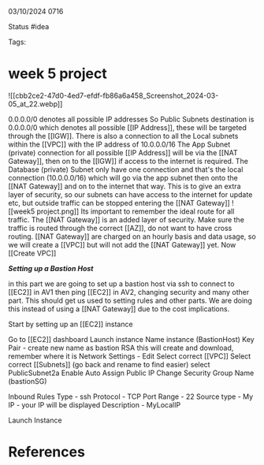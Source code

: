 03/10/2024 0716

Status #idea

Tags:

# week 5 project


![[cbb2ce2-47d0-4ed7-efdf-fb86a6a458_Screenshot_2024-03-05_at_22.webp]]

0.0.0.0/0 denotes all possible IP addresses
So Public Subnets destination is 0.0.0.0/0 which denotes all possible [[IP Address]], these will be targeted through the [[IGW]].
There is also a connection to all the Local subnets within the [[VPC]] with the IP address of 10.0.0.0/16
The App Subnet (private) connection for all possible [[IP Address]] will be via the [[NAT Gateway]], then on to the [[IGW]] if access to the internet is required.
The Database (private) Subnet only have one connection and that's the local connection (10.0.0.0/16) which will go via the app subnet then onto the [[NAT Gateway]] and on to the internet that way. This is to give an extra layer of security, so our subnets can have access to the internet for update etc, but outside traffic can be stopped entering the [[NAT Gateway]]
![[week5 project.png]]
Its important to remember the ideal route for all traffic. The [[NAT Gateway]] is an added layer of security.
Make sure the traffic is routed through the correct [[AZ]], do not want to have cross routing.
[[NAT Gateway]] are charged on an hourly basis and data usage, so we will create a [[VPC]] but will not add the [[NAT Gateway]] yet.
Now [[Create VPC]]

***Setting up a Bastion Host***

in this part we are going to set up a bastion host via ssh to connect to [[EC2]] in AV1 then ping [[EC2]] in AV2, changing security and many other part. This should get us used to setting rules and other parts. We are doing this instead of using a [[NAT Gateway]] due to the cost implications.

Start by setting up an [[EC2]] instance

Go to [[EC2]] dashboard
Launch instance
Name instance (BastionHost)
Key Pair - create new
name as bastion
RSA
this will create and download, remember where it is
Network Settings - Edit
Select correct [[VPC]]
Select correct [[Subnets]] (go back and rename to find easier)
select PublicSubnet2a
Enable Auto Assign Public IP
Change Security Group Name (bastionSG)

Inbound Rules
Type - ssh
Protocol - TCP
Port Range - 22
Source type - My IP - your IP will be displayed
Description - MyLocalIP

Launch Instance


# References
